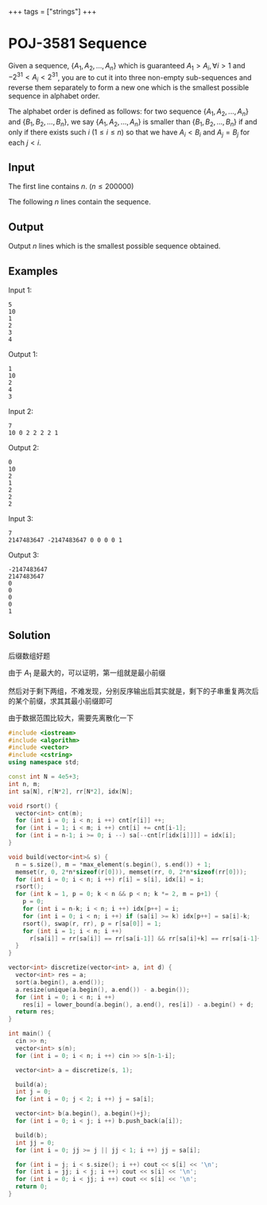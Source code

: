 +++
tags = ["strings"]
+++

# POJ-3581 Sequence

Given a sequence, $\{A_1, A_2, ..., A_n\}$ which is guaranteed $A_1 > A_i, \forall i > 1$ and $-2^31 < A_i < 2^31$, you are to cut it into three non-empty sub-sequences and reverse them separately to form a new one which is the smallest possible sequence in alphabet order.

The alphabet order is defined as follows: for two sequence $\{A_1, A_2, ..., A_n\}$ and $\{B_1, B_2, ..., B_n\}$, we say $\{A_1, A_2, ..., A_n\}$ is smaller than $\{B_1, B_2, ..., B_n\}$ if and only if there exists such $i$ ($1 \le i \le n$) so that we have $A_i < B_i$ and $A_j = B_j$ for each $j < i$.

## Input

The first line contains $n$. ($n \le 200000$)

The following $n$ lines contain the sequence.

## Output

Output $n$ lines which is the smallest possible sequence obtained.

## Examples

Input 1:

```
5
10
1
2
3
4
```

Output 1:

```
1
10
2
4
3
```

Input 2:

```
7
10 0 2 2 2 2 1
```

Output 2:

```
0
10
2
1
2
2
2
```

Input 3:

```
7
2147483647 -2147483647 0 0 0 0 1
```

Output 3:

```
-2147483647
2147483647
0
0
0
0
1
```

## Solution

后缀数组好题

由于 $A_1$ 是最大的，可以证明，第一组就是最小前缀

然后对于剩下两组，不难发现，分别反序输出后其实就是，剩下的子串重复两次后的某个前缀，求其其最小前缀即可

由于数据范围比较大，需要先离散化一下

```cpp
#include <iostream>
#include <algorithm>
#include <vector>
#include <cstring>
using namespace std;

const int N = 4e5+3;
int n, m;
int sa[N], r[N*2], rr[N*2], idx[N];

void rsort() {
  vector<int> cnt(m);
  for (int i = 0; i < n; i ++) cnt[r[i]] ++;
  for (int i = 1; i < m; i ++) cnt[i] += cnt[i-1];
  for (int i = n-1; i >= 0; i --) sa[--cnt[r[idx[i]]]] = idx[i];
}

void build(vector<int>& s) {
  n = s.size(), m = *max_element(s.begin(), s.end()) + 1;
  memset(r, 0, 2*n*sizeof(r[0])), memset(rr, 0, 2*n*sizeof(rr[0]));
  for (int i = 0; i < n; i ++) r[i] = s[i], idx[i] = i;
  rsort();
  for (int k = 1, p = 0; k < n && p < n; k *= 2, m = p+1) {
    p = 0;
    for (int i = n-k; i < n; i ++) idx[p++] = i;
    for (int i = 0; i < n; i ++) if (sa[i] >= k) idx[p++] = sa[i]-k;
    rsort(), swap(r, rr), p = r[sa[0]] = 1;
    for (int i = 1; i < n; i ++)
      r[sa[i]] = rr[sa[i]] == rr[sa[i-1]] && rr[sa[i]+k] == rr[sa[i-1]+k] ? p: ++p;
  }
}

vector<int> discretize(vector<int> a, int d) {
  vector<int> res = a;
  sort(a.begin(), a.end());
  a.resize(unique(a.begin(), a.end()) - a.begin());
  for (int i = 0; i < n; i ++)
    res[i] = lower_bound(a.begin(), a.end(), res[i]) - a.begin() + d;
  return res;
}

int main() {
  cin >> n;
  vector<int> s(n);
  for (int i = 0; i < n; i ++) cin >> s[n-1-i];

  vector<int> a = discretize(s, 1);

  build(a);
  int j = 0;
  for (int i = 0; j < 2; i ++) j = sa[i];

  vector<int> b(a.begin(), a.begin()+j);
  for (int i = 0; i < j; i ++) b.push_back(a[i]);

  build(b);
  int jj = 0;
  for (int i = 0; jj >= j || jj < 1; i ++) jj = sa[i];

  for (int i = j; i < s.size(); i ++) cout << s[i] << '\n';
  for (int i = jj; i < j; i ++) cout << s[i] << '\n';
  for (int i = 0; i < jj; i ++) cout << s[i] << '\n';
  return 0;
}
```
